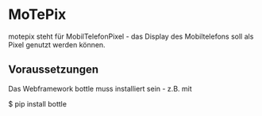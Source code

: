 MoTePix
=======

motepix steht für MobilTelefonPixel - das Display des Mobiltelefons soll als
Pixel genutzt werden können.

Voraussetzungen
---------------

Das Webframework bottle muss installiert sein - z.B. mit 

$ pip install bottle

